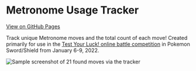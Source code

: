 # Metronome Usage Tracker

[View on GitHub Pages](https://dawoblefet.github.io/metronome-usage-tracker/)

Track unique Metronome moves and the total count of each move! Created primarily for use in the [Test Your Luck! online battle competition](https://www.smogon.com/forums/posts/9061566/) in Pokemon Sword/Shield from January 6-9, 2022.

![Sample screenshot of 21 found moves via the tracker](https://i.snipboard.io/WiUeVI.jpg)
